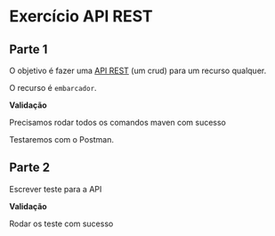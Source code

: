 # Exercício API REST


## Parte 1

O objetivo é fazer uma [API REST](https://gist.github.com/flaviomicheletti/3d08971cfcefe141132c)
(um crud) para um recurso qualquer.

O recurso é `embarcador`.


__Validação__

Precisamos rodar todos os comandos maven com sucesso

Testaremos com o Postman.


## Parte 2

Escrever teste para a API

__Validação__

Rodar os teste com sucesso

